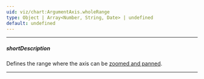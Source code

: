 ```yaml
---
uid: viz/chart:ArgumentAxis.wholeRange
type: Object | Array<Number, String, Date> | undefined
default: undefined
---
```

---
##### shortDescription
Defines the range where the axis can be [zoomed and panned](/concepts/05%20UI%20Components/Chart/95%20Zooming%20and%20Panning '/Documentation/Guide/UI_Components/Chart/Zooming_and_Panning/').

---
